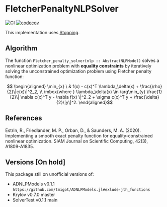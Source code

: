 # FletcherPenaltyNLPSolver

![CI](https://github.com/tmigot/FletcherPenaltyNLPSolver/workflows/CI/badge.svg?branch=main)
[![codecov](https://codecov.io/gh/tmigot/FletcherPenaltyNLPSolver/branch/main/graph/badge.svg)](https://codecov.io/gh/tmigot/FletcherPenaltyNLPSolver)

This implementation uses [Stopping](https://github.com/vepiteski/Stopping.jl).

## Algorithm

The function `Fletcher_penalty_solver(nlp :: AbstractNLPModel)` solves a nonlinear
optimization problem with **equality constraints** by iteratively solving 
the unconstrained optimization problem using Fletcher penalty function:

```math
         \begin{aligned}
         \min_{x} \ & f(x) - c(x)^T \lambda_\delta(x) + \frac{\rho}{2}\|c(x)\|^2_2, \\
         \mbox{where } \lambda_\delta(x) \in \arg\min_{y} \frac{1}{2}\| \nabla c(x)^T y - \nabla f(x) \|^2_2 + \sigma c(x)^T y + \frac{\delta}{2}\|y\|^2.
         \end{aligned}
```


## References

Estrin, R., Friedlander, M. P., Orban, D., & Saunders, M. A. (2020).
  Implementing a smooth exact penalty function for equality-constrained nonlinear optimization.
  SIAM Journal on Scientific Computing, 42(3), A1809-A1835.

## Versions [On hold]

This package still on unofficial versions of:
 - ADNLPModels v0.1.1 `https://github.com/tmigot/ADNLPModels.jl#exlude-jth_functions`    
 - Krylov v0.7.0 master
 - SolverTest v0.1.1 main

